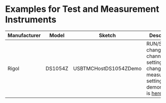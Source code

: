 # Examples for Test and Measurement Instruments


| Manufacturer        | Model              | Sketch  | Description  |
|---------------------|--------------------|-|-|
| Rigol               | DS1054Z            | USBTMCHostDS1054ZDemo| RUN/STOP, change channle settings, and change measurement settings. The demonstration is [here](https://youtu.be/e3xtPNQNZTE). |